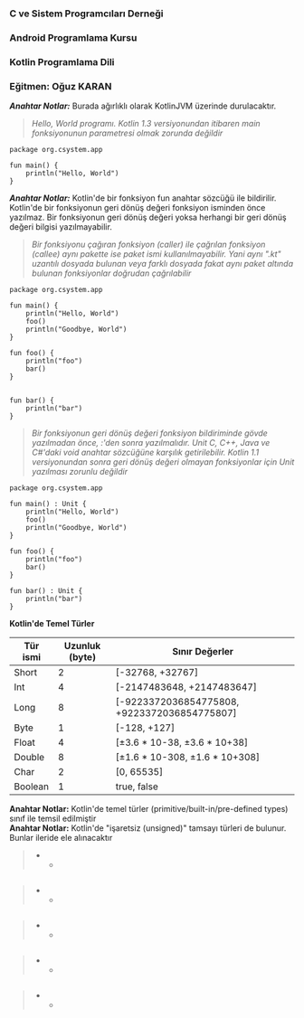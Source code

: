 
### C ve Sistem Programcıları Derneği
### Android Programlama Kursu
### Kotlin Programlama Dili
### Eğitmen: Oğuz KARAN

**_Anahtar Notlar:_** Burada ağırlıklı olarak KotlinJVM üzerinde durulacaktır.

>*Hello, World programı. Kotlin 1.3 versiyonundan itibaren main fonksiyonunun parametresi olmak zorunda değildir*

```
package org.csystem.app

fun main() {
    println("Hello, World")
}
```
**_Anahtar Notlar:_** Kotlin'de bir fonksiyon fun anahtar sözcüğü ile bildirilir. Kotlin'de bir fonksiyonun geri dönüş 
değeri fonksiyon isminden önce yazılmaz. Bir fonksiyonun geri dönüş değeri yoksa herhangi bir geri dönüş değeri bilgisi 
yazılmayabilir.

>*Bir fonksiyonu çağıran fonksiyon (caller) ile çağrılan fonksiyon (callee) aynı pakette ise paket ismi kullanılmayabilir.
Yani aynı ".kt" uzantılı dosyada bulunan veya farklı dosyada fakat aynı paket altında bulunan fonksiyonlar doğrudan 
çağrılabilir*

```
package org.csystem.app

fun main() {
    println("Hello, World")
    foo()
    println("Goodbye, World")
}

fun foo() {
    println("foo")
    bar()
}


fun bar() {
    println("bar")
}
```

>*Bir fonksiyonun geri dönüş değeri fonksiyon bildiriminde gövde yazılmadan önce, :'den sonra yazılmalıdır. Unit
C, C++, Java ve C#'daki void anahtar sözcüğüne karşılık getirilebilir. Kotlin 1.1 versiyonundan sonra geri dönüş
değeri olmayan fonksiyonlar için Unit yazılması zorunlu değildir*

```
package org.csystem.app

fun main() : Unit {
    println("Hello, World")
    foo()
    println("Goodbye, World")
}

fun foo() {
    println("foo")
    bar()
}

fun bar() : Unit {
    println("bar")
}
```
**Kotlin'de Temel Türler**

| Tür ismi | Uzunluk (byte) | Sınır Değerler |
|----------|----------------|-|
| Short    | 2              |[-32768, +32767]|
| Int      | 4              |[-2147483648, +2147483647]|
| Long     | 8              |[-9223372036854775808, +9223372036854775807]|
| Byte     | 1              |[-128, +127]|
| Float    | 4              |[±3.6 * 10-38, ±3.6 * 10+38]|
| Double   | 8              |[±1.6 * 10-308, ±1.6 * 10+308]|
| Char     | 2              |[0, 65535]|
| Boolean  | 1              |true, false|


**Anahtar Notlar:** Kotlin'de temel türler (primitive/built-in/pre-defined types) sınıf ile temsil edilmiştir <br>
**Anahtar Notlar:** Kotlin'de "işaretsiz (unsigned)" tamsayı türleri de bulunur. Bunlar ileride ele alınacaktır

>* *

```

```

>* *

```

```

>* *

```

```

>* *

```

```

>* *

```

```

